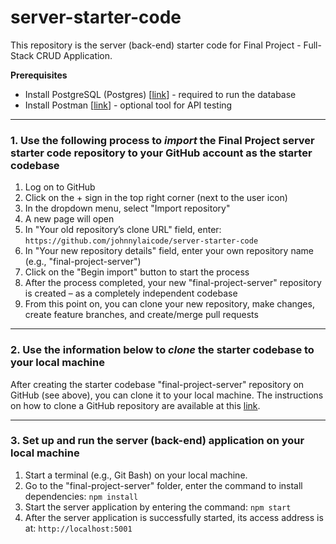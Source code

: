 # server-starter-code

This repository is the server (back-end) starter code for Final Project - Full-Stack CRUD Application.

**Prerequisites**
- Install PostgreSQL (Postgres) [[link](https://www.postgresql.org/download/)] - required to run the database
- Install Postman [[link](https://www.postman.com/downloads/)] - optional tool for API testing 

----------
### 1. Use the following process to ***import*** the Final Project server starter code repository to your GitHub account as the starter codebase
1.	Log on to GitHub
2.	Click on the + sign in the top right corner (next to the user icon)
3.	In the dropdown menu, select "Import repository"
4.	A new page will open
5.	In "Your old repository’s clone URL" field, enter: `https://github.com/johnnylaicode/server-starter-code`
6.	In "Your new repository details" field, enter your own repository name (e.g., "final-project-server")
7.	Click on the "Begin import" button to start the process
8.	After the process completed, your new "final-project-server" repository is created – as a completely independent codebase
9.	From this point on, you can clone your new repository, make changes, create feature branches, and create/merge pull requests

----------
### 2. Use the information below to ***clone*** the starter codebase to your local machine
After creating the starter codebase "final-project-server" repository on GitHub (see above), you can clone it to your local machine. The instructions on how to clone a GitHub repository are available at this [link](https://docs.github.com/en/repositories/creating-and-managing-repositories/cloning-a-repository).

----------
### 3. Set up and run the server (back-end) application on your local machine
1.	Start a terminal (e.g., Git Bash) on your local machine.
2.  Go to the "final-project-server" folder, enter the command to install dependencies: `npm install` 
3.	Start the server application by entering the command: `npm start` 
4.	After the server application is successfully started, its access address is at: `http://localhost:5001` 

